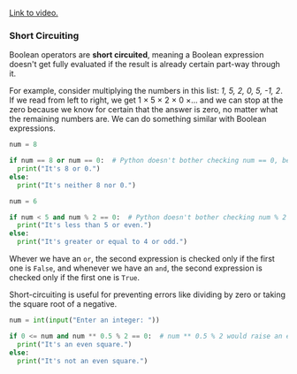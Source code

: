 [Link to video.](https://www.youtube.com/watch?v=u4NooCHNytI&list=PLVD25niNi0Bkf2psAf7PzB1SV068XyNPo&index=18)

### Short Circuiting

Boolean operators are **short circuited**, meaning a Boolean expression doesn't get fully evaluated if the result is already certain part-way through it.

For example, consider multiplying the numbers in this list: *1, 5, 2, 0, 5, -1, 2*. If we read from left to right, we get 1 × 5 × 2 × 0 ×... and we can stop at the zero because we know for certain that the answer is zero, no matter what the remaining numbers are. We can do something similar with Boolean expressions.

```python
num = 8

if num == 8 or num == 0:  # Python doesn't bother checking num == 0, because the expression is going to be True no matter what
  print("It's 8 or 0.")
else:
  print("It's neither 8 nor 0.")
```

```python
num = 6

if num < 5 and num % 2 == 0:  # Python doesn't bother checking num % 2 == 0, because the expression is going to be False no matter what
  print("It's less than 5 or even.")
else:
  print("It's greater or equal to 4 or odd.")
```

Whever we have an `or`, the second expression is checked only if the first one is `False`, and whenever we have an `and`, the second expression is checked only if the first one is `True`.

Short-circuiting is useful for preventing errors like dividing by zero or taking the square root of a negative.

```python
num = int(input("Enter an integer: "))

if 0 <= num and num ** 0.5 % 2 == 0:  # num ** 0.5 % 2 would raise an error if num is negative, but we can prevent that using short circuiting
  print("It's an even square.")
else: 
  print("It's not an even square.")
```

